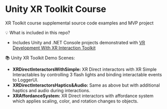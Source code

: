 # Unity XR Toolkit Course
XR Toolkit course supplemental source code examples and MVP project

💡 What is included in this repo? 
* Includes Unity and .NET Console projects demonstrated with [VR Development With XR Interaction Toolkit](https://www.learnxr.io/vr-development-with-xr-toolkit)

📚 Unity XR Toolkit Demo Scenes:
* **XRDirectInteractorsWithSimple:** XR Direct interactors with XR Simple Interactables by controlling 3 flash lights and binding interactable events to LoggerUI.
* **XRDirectInteractorsHaptics&Audio:** Same as above but with additional haptics and audio during interactions.
* **XRAffordanceSystem:** XR Direct interactors with affordance system which applies scaling, color, and rotation changes to objects.
